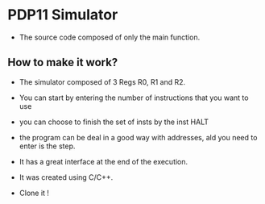 # PDP11 Simulator

- The source code composed of only the main function.

## How to make it work?

 - The simulator composed of 3 Regs R0, R1 and R2.

 - You can start by entering the number of instructions that you want to use

 - you can choose to finish the set of insts by the inst HALT

 - the program can be deal in a good way with addresses, ald you need to enter is the step.

 - It has a great interface at the end of the execution.

 - It was created using C/C++.

 - Clone it !